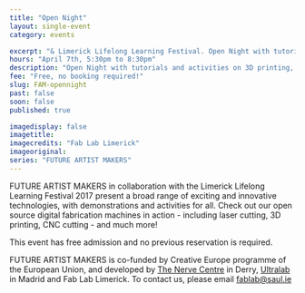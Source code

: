 ```yaml
---
title: "Open Night"
layout: single-event
category: events

excerpt: "& Limerick Lifelong Learning Festival. Open Night with tutorials and activities on 3D printing, scanning and laser cutting, from 5:30pm"
hours: "April 7th, 5:30pm to 8:30pm"
description: "Open Night with tutorials and activities on 3D printing, scanning and laser cutting"
fee: "Free, no booking required!"
slug: FAM-opennight
past: false
soon: false
published: true

imagedisplay: false
imagetitle:
imagecredits: "Fab Lab Limerick"
imageoriginal:
series: "FUTURE ARTIST MAKERS"
---
```


FUTURE ARTIST MAKERS in collaboration with the Limerick Lifelong Learning Festival 2017 present a broad range of exciting and innovative technologies, with demonstrations and activities for all. Check out our open source digital fabrication machines in action - including laser cutting, 3D printing, CNC cutting - and much more!

This event has free admission and no previous reservation is required.

FUTURE ARTIST MAKERS is co-funded by Creative Europe programme of the European Union, and developed by [The Nerve Centre](http://nervecentre.org) in Derry, [Ultralab](http://ultra-lab.net) in Madrid and Fab Lab Limerick. To contact us, please email [fablab@saul.ie](mailto:fablab@saul.ie)
